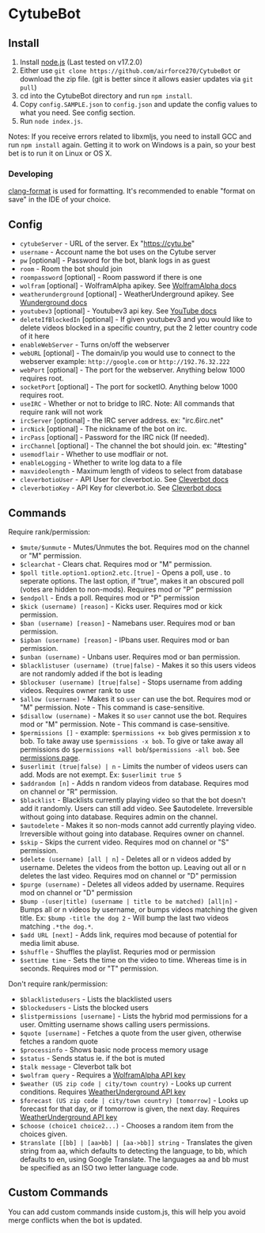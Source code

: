 # CytubeBot

## Install

1. Install [node.js](http://nodejs.org/) (Last tested on v17.2.0)
2. Either use `git clone https://github.com/airforce270/CytubeBot` or download the zip file.
(git is better since it allows easier updates via `git pull`)
3. cd into the CytubeBot directory and run `npm install`.
4. Copy `config.SAMPLE.json` to `config.json` and update the config values to what you need.
   See config section.
5. Run `node index.js`.

Notes:
If you receive errors related to libxmljs, you need to install GCC and run `npm install` again.
Getting it to work on Windows is a pain, so your best bet is to run it on Linux or OS X.

### Developing

[clang-format](https://) is used for formatting. It's recommended to enable "format on save"
in the IDE of your choice.

## Config

- `cytubeServer` - URL of the server. Ex "https://cytu.be"
- `username` - Account name the bot uses on the Cytube server
- `pw` [optional] - Password for the bot, blank logs in as guest
- `room` - Room the bot should join
- `roompassword` [optional] - Room password if there is one
- `wolfram` [optional] - WolframAlpha apikey.
  See [WolframAlpha docs](http://products.wolframalpha.com/api/)
- `weatherunderground` [optional] - WeatherUnderground apikey.
  See [Wunderground docs](http://www.wunderground.com/weather/api/)
- `youtubev3` [optional] - Youtubev3 api key.
  See [YouTube docs](https://developers.google.com/youtube/v3/)
- `deleteIfBlockedIn` [optional] - If given youtubev3 and you would like to delete videos
  blocked in a specific country, put the 2 letter country code of it here
- `enableWebServer` - Turns on/off the webserver
- `webURL` [optional] - The domain/ip you would use to connect to the webserver example:
  `http://google.com` or `http://192.76.32.222`
- `webPort` [optional] - The port for the webserver. Anything below 1000 requires root.
- `socketPort` [optional] - The port for socketIO. Anything below 1000 requires root.
- `useIRC` - Whether or not to bridge to IRC. Note: All commands that require rank will not work
- `ircServer` [optional] - the IRC server address. ex: "irc.6irc.net"
- `ircNick` [optional] - The nickname of the bot on irc.
- `ircPass` [optional] - Password for the IRC nick (If needed).
- `ircChannel` [optional] - The channel the bot should join. ex: "#testing"
- `usemodflair` - Whether to use modflair or not.
- `enableLogging` - Whether to write log data to a file
- `maxvideolength` - Maximum length of videos to select from database
- `cleverbotioUser` - API User for cleverbot.io. See [Cleverbot docs](https://cleverbot.io/)
- `cleverbotioKey` - API Key for cleverbot.io. See [Cleverbot docs](https://cleverbot.io/)

## Commands

Require rank/permission:

- `$mute/$unmute` - Mutes/Unmutes the bot. Requires mod on the channel or "M" permission.
- `$clearchat` - Clears chat. Requires mod or "M" permission.
- `$poll title.option1.option2.etc.[true]` - Opens a poll, use . to seperate options.
  The last option, if "true", makes it an obscured poll (votes are hidden to non-mods).
  Requires mod or "P" permission
- `$endpoll` - Ends a poll. Requires mod or "P" permission
- `$kick (username) [reason]` - Kicks user. Requires mod or kick permission.
- `$ban (username) [reason]` - Namebans user. Requires mod or ban permission.
- `$ipban (username) [reason]` - IPbans user. Requires mod or ban permission.
- `$unban (username)` - Unbans user. Requires mod or ban permission.
- `$blacklistuser (username) (true|false)` - Makes it so this users videos are not randomly added if the bot is leading
- `$blockuser (username) [true|false]` - Stops username from adding videos. Requires owner rank to use
- `$allow (username)` - Makes it so `user` can use the bot. Requires mod or "M" permission.
  Note - This command is case-sensitive.
- `$disallow (username)` - Makes it so `user` cannot use the bot. Requires mod or "M" permission.
  Note - This command is case-sensitive.
- `$permissions []` - example: `$permissions +x bob` gives permission x to bob.
  To take away use `$permissions -x bob`. To give or take away all permissions
  do `$permissions +all bob`/`$permissions -all bob`.
  See [permissions page](https://github.com/airforce270/CytubeBot/wiki/Permissions).
- `$userlimit (true|false) | n` - Limits the number of videos users can add. Mods are not exempt.
  Ex: `$userlimit true 5`
- `$addrandom [n]` - Adds n random videos from database. Requires mod on channel or "R" permission.
- `$blacklist` - Blacklists currently playing video so that the bot doesn't add it randomly.
  Users can still add video. See $autodelete. Irreversible without going into database.
  Requires admin on the channel.
- `$autodelete` - Makes it so non-mods cannot add currently playing video.
  Irreversible without going into database. Requires owner on channel.
- `$skip` - Skips the current video. Requires mod on channel or "S" permission.
- `$delete (username) [all | n]` - Deletes all or n videos added by username.
  Deletes the videos from the botton up. Leaving out all or n deletes the last video.
  Requires mod on channel or "D" permission
- `$purge (username)` - Deletes all videos added by username. Requires mod on channel or "D" permission
- `$bump -(user|title) (username | title to be matched) [all|n]` - Bumps all or n videos by username,
  or bumps videos matching the given title. Ex: `$bump -title the dog 2` -
  Will bump the last two videos matching `.*the dog.*`.
- `$add URL [next]` -  Adds link, requires mod because of potential for media limit abuse.
- `$shuffle` - Shuffles the playlist. Requries mod or permission
- `$settime time` - Sets the time on the video to time. Whereas time is in seconds.
  Requires mod or "T" permission.

Don't require rank/permission:

- `$blacklistedusers` - Lists the blacklisted users
- `$blockedusers` - Lists the blocked users
- `$listpermissions [username]` - Lists the hybrid mod permissions for a user.
  Omitting username shows calling users permissions.
- `$quote [username]` - Fetches a quote from the user given, otherwise fetches a random quote
- `$processinfo` - Shows basic node process memory usage
- `$status` - Sends status ie. if the bot is muted
- `$talk message` - Cleverbot talk bot
- `$wolfram query` - Requires a [WolframAlpha API key](http://products.wolframalpha.com/api/)
- `$weather (US zip code | city/town country)` - Looks up current conditions. Requires [WeatherUnderground API key](http://www.wunderground.com/weather/api/)
- `$forecast (US zip code | city/town country) [tomorrow]` - Looks up forecast for that day,
  or if tomorrow is given, the next day.
  Requires [WeatherUnderground API key](http://www.wunderground.com/weather/api/)
- `$choose (choice1 choice2...)` - Chooses a random item from the choices given.
- `$translate [[bb] | [aa>bb] | [aa->bb]] string` -
    Translates the given string from aa, which defaults to detecting the language,
    to bb, which defaults to en, using Google Translate.
    The languages aa and bb must be specified as an ISO two letter language code.

## Custom Commands

You can add custom commands inside custom.js, this will help you avoid merge conflicts when the bot is updated.
